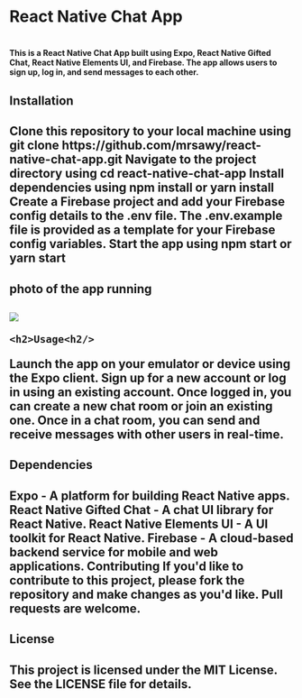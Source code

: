 <h1>React Native Chat App <h1/>
<h4>This is a React Native Chat App built using Expo, React Native Gifted Chat, React Native Elements UI, and Firebase. The app allows users to sign up, log in, and send messages to each other. <h4/>

<h2>Installation<h2/>
Clone this repository to your local machine using git clone https://github.com/mrsawy/react-native-chat-app.git
Navigate to the project directory using cd react-native-chat-app
Install dependencies using npm install or yarn install
Create a Firebase project and add your Firebase config details to the .env file. The .env.example file is provided as a template for your Firebase config variables.
Start the app using npm start or yarn start
  <h2>photo of the app running<h2/>
<img  src='https://assets-global.website-files.com/5f3c19f18169b62a0d0bf387/5fe0c50f68984a6370b85e64_1.PNG' />
   
    <h2>Usage<h2/>
Launch the app on your emulator or device using the Expo client.
Sign up for a new account or log in using an existing account.
Once logged in, you can create a new chat room or join an existing one.
Once in a chat room, you can send and receive messages with other users in real-time.

  <h2>Dependencies<h2/>
Expo - A platform for building React Native apps.
React Native Gifted Chat - A chat UI library for React Native.
React Native Elements UI - A UI toolkit for React Native.
Firebase - A cloud-based backend service for mobile and web applications.
Contributing
If you'd like to contribute to this project, please fork the repository and make changes as you'd like. Pull requests are welcome.

##
  <h2>License<h2/>
    
    
This project is licensed under the MIT License. See the LICENSE file for details.
